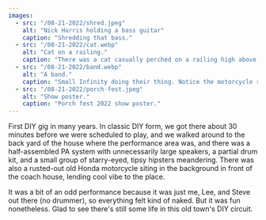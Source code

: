 ```yaml
---
images:
  - src: "/08-21-2022/shred.jpeg"
    alt: "Nick Harris holding a bass guitar"
    caption: "Shredding that bass."
  - src: "/08-21-2022/cat.webp"
    alt: "Cat on a railing."
    caption: "There was a cat casually perched on a railing high above the crowd. NBD."
  - src: "/08-21-2022/band.webp"
    alt: "A band."
    caption: "Small Infinity doing their thing. Notice the motorcycle sticking out of the curtain behind them. And the basketball hoop. First time I've shared a stage with a basketball hoop ✅"
  - src: "/08-21-2022/porch-fest.jpeg"
    alt: "Show poster."
    caption: "Porch fest 2022 show poster."
---
```


First DIY gig in many years. In classic DIY form, we got there about 30 minutes before we were scheduled to play, and we walked around to the back yard of the house where the performance area was, and there was a half-assembled PA system with unnecessarily large speakers, a partial drum kit, and a small group of starry-eyed, tipsy hipsters meandering. There was also a rusted-out old Honda motorcycle siting in the background in front of the coach house, lending cool vibe to the place.

It was a bit of an odd performance because it was just me, Lee, and Steve out there (no drummer), so everything felt kind of naked. But it was fun nonetheless. Glad to see there's still some life in this old town's DIY circuit.
